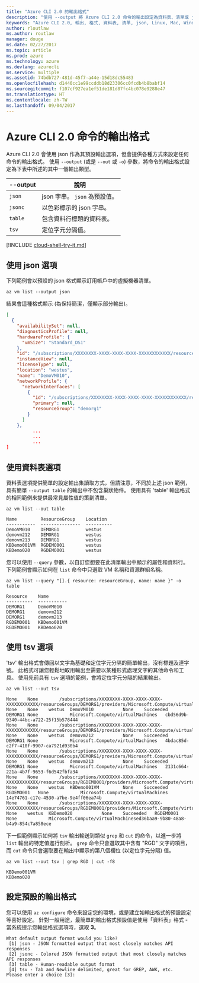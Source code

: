 ```yaml
---
title: "Azure CLI 2.0 的輸出格式"
description: "使用 --output 將 Azure CLI 2.0 命令的輸出設定為資料表、清單或 json 格式。"
keywords: "Azure CLI 2.0, 輸出, 格式, 資料表, 清單, json, Linux, Mac, Windows, OS X"
author: rloutlaw
ms.author: routlaw
manager: douge
ms.date: 02/27/2017
ms.topic: article
ms.prod: azure
ms.technology: azure
ms.devlang: azurecli
ms.service: multiple
ms.assetid: 74bdb727-481d-45f7-a44e-15d18dc55483
ms.openlocfilehash: d1440cc1e99ccddb18d23306cc0fcdb4b8babf14
ms.sourcegitcommit: f107cf927ea1ef51de181d87fc4bc078e9288e47
ms.translationtype: HT
ms.contentlocale: zh-TW
ms.lasthandoff: 09/04/2017
---
```

# <a name="output-formats-for-azure-cli-20-commands"></a>Azure CLI 2.0 命令的輸出格式

Azure CLI 2.0 會使用 json 作為其預設輸出選項，但會提供各種方式來設定任何命令的輸出格式。  使用 `--output` (或是 `--out` 或 `-o`) 參數，將命令的輸出格式設定為下表中所述的其中一個輸出類型。 

--output | 說明
---------|-------------------------------
`json`   | json 字串。 `json` 為預設值。
`jsonc`  | 以色彩標示的 json 字串。
`table`  | 包含資料行標題的資料表。
`tsv`    | 定位字元分隔值。

[!INCLUDE [cloud-shell-try-it.md](includes/cloud-shell-try-it.md)]

## <a name="using-the-json-option"></a>使用 json 選項

下列範例會以預設的 json 格式顯示訂用帳戶中的虛擬機器清單。

```azurecli-interactive
az vm list --output json
```

結果會這種格式顯示 (為保持簡潔，僅顯示部分輸出)。

```json
[
  {
    "availabilitySet": null,
    "diagnosticsProfile": null,
    "hardwareProfile": {
      "vmSize": "Standard_DS1"
    },
    "id": "/subscriptions/XXXXXXXX-XXXX-XXXX-XXXX-XXXXXXXXXXXX/resourceGroups/DEMORG1/providers/Microsoft.Compute/virtualMachines/DemoVM010",
    "instanceView": null,
    "licenseType": null,
    "location": "westus",
    "name": "DemoVM010",
    "networkProfile": {
      "networkInterfaces": [
        {
          "id": "/subscriptions/XXXXXXXX-XXXX-XXXX-XXXX-XXXXXXXXXXXX/resourceGroups/demorg1/providers/Microsoft.Network/networkInterfaces/DemoVM010VMNic",
          "primary": null,
          "resourceGroup": "demorg1"
        }
      ]
    },
          ...
          ...
          ...   
]
```
 
## <a name="using-the-table-option"></a>使用資料表選項

資料表選項提供簡單的設定輸出集讀取方式，但請注意，不同於上述 json 範例，具有簡單 `--output table` 的輸出中不包含巢狀物件。  使用具有 'table' 輸出格式的相同範例來提供最常見屬性值的策劃清單。

```azurecli-interactive
az vm list --out table
```

```
Name         ResourceGroup    Location
-----------  ---------------  ----------
DemoVM010    DEMORG1          westus
demovm212    DEMORG1          westus
demovm213    DEMORG1          westus
KBDemo001VM  RGDEMO001        westus
KBDemo020    RGDEMO001        westus
```

您可以使用 `--query` 參數，以自訂您想要在此清單輸出中顯示的屬性和資料行。 下列範例會顯示如何在 `list` 命令中只選取 VM 名稱和資源群組名稱。

```azurecli-interactive
az vm list --query "[].{ resource: resourceGroup, name: name }" -o table
```

```
Resource    Name
----------  -----------
DEMORG1     DemoVM010
DEMORG1     demovm212
DEMORG1     demovm213
RGDEMO001   KBDemo001VM
RGDEMO001   KBDemo020
```

## <a name="using-the-tsv-option"></a>使用 tsv 選項

'tsv' 輸出格式會傳回以文字為基礎和定位字元分隔的簡單輸出，沒有標題及連字號。 此格式可讓您輕鬆地取用輸出至需要以某種形式處理文字的其他命令和工具。 使用先前具有 `tsv` 選項的範例，會將定位字元分隔的結果輸出。

```azurecli-interactive
az vm list --out tsv
```

```
None    None        /subscriptions/XXXXXXXX-XXXX-XXXX-XXXX-XXXXXXXXXXXX/resourceGroups/DEMORG1/providers/Microsoft.Compute/virtualMachines/DemoVM010    None    None    westus  DemoVM010           None    Succeeded   DEMORG1 None            Microsoft.Compute/virtualMachines   cbd56d9b-9340-44bc-a722-25f15b578444
None    None        /subscriptions/XXXXXXXX-XXXX-XXXX-XXXX-XXXXXXXXXXXX/resourceGroups/DEMORG1/providers/Microsoft.Compute/virtualMachines/demovm212    None    None    westus  demovm212           None    Succeeded   DEMORG1 None            Microsoft.Compute/virtualMachines   4bdac85d-c2f7-410f-9907-ca7921d930b4
None    None        /subscriptions/XXXXXXXX-XXXX-XXXX-XXXX-XXXXXXXXXXXX/resourceGroups/DEMORG1/providers/Microsoft.Compute/virtualMachines/demovm213    None    None    westus  demovm213           None    Succeeded   DEMORG1 None            Microsoft.Compute/virtualMachines   2131c664-221a-4b7f-9653-f6d542fbfa34
None    None        /subscriptions/XXXXXXXX-XXXX-XXXX-XXXX-XXXXXXXXXXXX/resourceGroups/RGDEMO001/providers/Microsoft.Compute/virtualMachines/KBDemo001VM    None    None    westus  KBDemo001VM         None    Succeeded   RGDEMO001   None            Microsoft.Compute/virtualMachines   14e74761-c17e-4530-a7be-9e4ff06ea74b
None    None        /subscriptions/XXXXXXXX-XXXX-XXXX-XXXX-XXXXXXXXXXXX/resourceGroups/RGDEMO001/providers/Microsoft.Compute/virtualMachines/KBDemo02None   None    westus  KBDemo020           None    Succeeded   RGDEMO001   None            Microsoft.Compute/virtualMachinesed36baa9-9b80-48a8-b4a9-854c7a858ece
```

下一個範例顯示如何將 `tsv` 輸出輸送到類似 `grep` 和 `cut` 的命令，以進一步將 `list` 輸出的特定值進行剖析。 `grep` 命令只會選取其中含有 "RGD" 文字的項目，而 `cut` 命令只會選取要在輸出中顯示的第八個欄位 (以定位字元分隔) 值。

```azurecli
az vm list --out tsv | grep RGD | cut -f8
```

```
KBDemo001VM
KBDemo020
```

## <a name="setting-the-default-output-format"></a>設定預設的輸出格式

您可以使用 `az configure` 命令來設定您的環境，或是建立如輸出格式的預設設定等喜好設定。 針對一般用途，最簡單的輸出格式預設值是使用「資料表」格式 - 當系統提示您輸出格式選項時，選取 **3**。 

```
What default output format would you like?
 [1] json - JSON formatted output that most closely matches API responses
 [2] jsonc - Colored JSON formatted output that most closely matches API responses
 [3] table - Human-readable output format
 [4] tsv - Tab and Newline delimited, great for GREP, AWK, etc.
Please enter a choice [3]: 
```